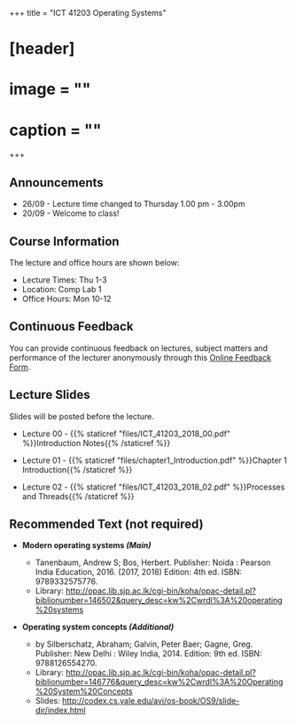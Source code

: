 +++
title = "ICT 41203 Operating Systems"

# [header]
# image = ""
# caption = ""
+++

## Announcements
- 26/09 - Lecture time changed to Thursday 1.00 pm - 3.00pm
- 20/09 - Welcome to class!

## Course Information
The lecture and office hours are shown below:

- Lecture Times: Thu 1-3
- Location: Comp Lab 1
- Office Hours: Mon 10-12

## Continuous Feedback
You can provide continuous feedback on lectures, subject matters and performance of the lecturer anonymously through this [Online Feedback Form](https://goo.gl/forms/QSDOHAaW6EHSk1bZ2).
 
## Lecture Slides
Slides will be posted before the lecture.

- Lecture 00 - {{% staticref "files/ICT_41203_2018_00.pdf" %}}Introduction Notes{{% /staticref %}}

- Lecture 01 - {{% staticref "files/chapter1_Introduction.pdf" %}}Chapter 1 Introduction{{% /staticref %}}

- Lecture 02 - {{% staticref "files/ICT_41203_2018_02.pdf" %}}Processes and Threads{{% /staticref %}}

## Recommended Text (not required)

 - **Modern operating systems *(Main)***
   - Tanenbaum, Andrew S; Bos, Herbert.
Publisher: Noida : Pearson India Education, 2016. (2017, 2018)
Edition: 4th ed.
ISBN: 9789332575776.
   - Library: http://opac.lib.sjp.ac.lk/cgi-bin/koha/opac-detail.pl?biblionumber=146502&query_desc=kw%2Cwrdl%3A%20operating%20systems


- **Operating system concepts *(Additional)***
   - by Silberschatz, Abraham; Galvin, Peter Baer; Gagne, Greg.
Publisher: New Delhi : Wiley India, 2014. 
Edition: 9th ed.
ISBN: 9788126554270.
  - Library: http://opac.lib.sjp.ac.lk/cgi-bin/koha/opac-detail.pl?biblionumber=146776&query_desc=kw%2Cwrdl%3A%20Operating%20System%20Concepts
  - Slides: http://codex.cs.yale.edu/avi/os-book/OS9/slide-dir/index.html

